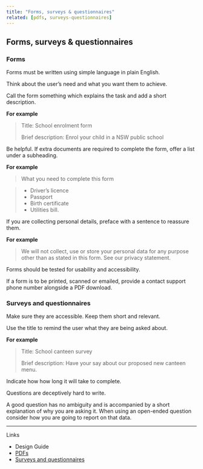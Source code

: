 ```yaml
---
title: "Forms, surveys & questionnaires"
related: [pdfs, surveys-questionnaires]
---
```


## Forms, surveys & questionnaires

### Forms

Forms must be written using simple language in plain English.

Think about the user’s need and what you want them to achieve.

Call the form something which explains the task and add a short description.

**For example**

> Title: School enrolment form
>
> Brief description: Enrol your child in a NSW public school

Be helpful. If extra documents are required to complete the form, offer a list under a subheading.

**For example**

> What you need to complete this form

> - Driver’s licence
> - Passport
> - Birth certificate
> - Utilities bill.

If you are collecting personal details, preface with a sentence to reassure them.

**For example**

> We will not collect, use or store your personal data for any purpose other than as stated in this form. See our privacy statement.

Forms should be tested for usability and accessibility.

If a form is to be printed, scanned or emailed, provide a contact support phone number alongside a PDF download.

### Surveys and questionnaires

Make sure they are accessible. Keep them short and relevant.

Use the title to remind the user what they are being asked about.

**For example**

> Title: School canteen survey
>
> Brief description: Have your say about our proposed new canteen menu.

Indicate how how long it will take to complete.

Questions are deceptively hard to write.

A good question has no ambiguity and is accompanied by a short explanation of why you are asking it. When using an open-ended question consider how you are going to report on that data.

---

Links

- Design Guide
- [PDFs](/_entries/2016-05-04-pdfs.html "PDFs")
- [Surveys and questionnaires](/_entries/2016-05-04-surveys-and-questionnaires.md "Surveys and questionnaires")
